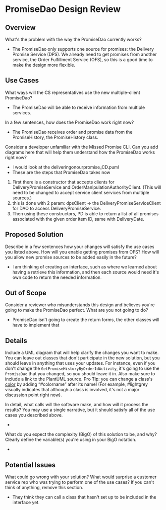 # PromiseDao Design Review

## Overview

What's the problem with the way the PromiseDao currently works?

- The PromiseDao only supports one source for promises: the Delivery Promise Service (DPS). We already need to get promises from another service, the Order Fulfillment Service (OFS), so this is a good time to make the design more flexible. 

## Use Cases

What ways will the CS representatives use the new multiple-client PromiseDao?

- The PromiseDao will be able to receive information from multiple services.

In a few sentences, how does the PromiseDao work right now?

- The PromiseDao receives order and promise data from the PromiseHistory, the PromiseHistory class. 

Consider a developer unfamiliar with the Missed Promise CLI. Can you add diagrams here that will help them understand how the PromiseDao works right now?

- I would look at the deliveringonourpromise_CD.puml
- These are the steps that PromiseDao takes now
1. First there is a constructor that accepts clients for DeliveryPromiseService and OrderManipulationAuthorityClient. (This will need to be changed to accept service client services from multiple sources.)
2. this is done with 2 param: dpsClient -> the DeliveryPromiseServiceClient for DAO to access DeliveryPromiseService.
3. Then using these constructors, PD is able to return a list of all promises associated with the given order item ID, same with DeliveryDate.

## Proposed Solution

Describe in a few sentences how your changes will satisfy the use cases you listed above. How will you enable getting promises from OFS? How will you allow new promise sources to be added easily in the future?

- I am thinking of creating an interface, such as where we learned about having a retrieve this information, and then each source would need it's own code to return the needed information.

## Out of Scope

Consider a reviewer who misunderstands this design and believes you're going to make the PromiseDao perfect. What are you not going to do? 

- PromiseDao isn't going to create the return forms, the other classes will have to implement that

## Details

Include a UML diagram that will help clarify the changes you want to make.
You can leave out classes that don't participate in the new solution, but you should leave in anything that uses your updates. For instance, even if you don't change the `GetPromiseHistoryByOrderIdActivity`, it's going to use the `PromiseDao` that you changed, so you should leave it in. Also make sure to include a link to the PlantUML source. Pro Tip: you can change a class's [color](http://plantuml.com/color) by adding “#colorname” after its name! (For example, #lightgrey visually indicates that although a class is involved, it's not a major discussion point right now).

In detail, what calls will the software make, and how will it process the results? You may use a single narrative, but it should satisfy all of the use cases you described above.

- 

What do you expect the complexity (BigO) of this solution to be, and why? Clearly define the variable(s) you're using in your BigO notation.

- 

## Potential Issues

What could go wrong with your solution? What would surprise a customer service rep who was trying to perform one of the use cases? If you can't think of anything, remove this section.

- They think they can call a class that hasn't set up to be included in the interface yet. 

